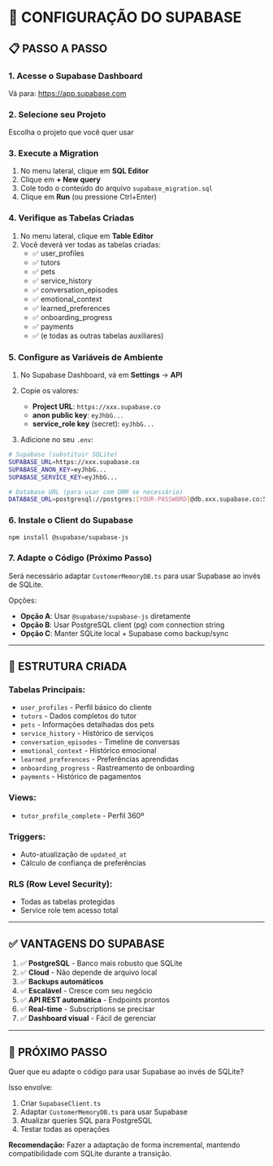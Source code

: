 # 🚀 CONFIGURAÇÃO DO SUPABASE

## 📋 PASSO A PASSO

### **1. Acesse o Supabase Dashboard**

Vá para: https://app.supabase.com

### **2. Selecione seu Projeto**

Escolha o projeto que você quer usar

### **3. Execute a Migration**

1. No menu lateral, clique em **SQL Editor**
2. Clique em **+ New query**
3. Cole todo o conteúdo do arquivo `supabase_migration.sql`
4. Clique em **Run** (ou pressione Ctrl+Enter)

### **4. Verifique as Tabelas Criadas**

1. No menu lateral, clique em **Table Editor**
2. Você deverá ver todas as tabelas criadas:
   - ✅ user_profiles
   - ✅ tutors
   - ✅ pets
   - ✅ service_history
   - ✅ conversation_episodes
   - ✅ emotional_context
   - ✅ learned_preferences
   - ✅ onboarding_progress
   - ✅ payments
   - ✅ (e todas as outras tabelas auxiliares)

### **5. Configure as Variáveis de Ambiente**

1. No Supabase Dashboard, vá em **Settings** → **API**
2. Copie os valores:
   - **Project URL**: `https://xxx.supabase.co`
   - **anon public key**: `eyJhbG...`
   - **service_role key** (secret): `eyJhbG...`

3. Adicione no seu `.env`:

```bash
# Supabase (substituir SQLite)
SUPABASE_URL=https://xxx.supabase.co
SUPABASE_ANON_KEY=eyJhbG...
SUPABASE_SERVICE_KEY=eyJhbG...

# Database URL (para usar com ORM se necessário)
DATABASE_URL=postgresql://postgres:[YOUR-PASSWORD]@db.xxx.supabase.co:5432/postgres
```

### **6. Instale o Client do Supabase**

```bash
npm install @supabase/supabase-js
```

### **7. Adapte o Código (Próximo Passo)**

Será necessário adaptar `CustomerMemoryDB.ts` para usar Supabase ao invés de SQLite.

Opções:
- **Opção A**: Usar `@supabase/supabase-js` diretamente
- **Opção B**: Usar PostgreSQL client (pg) com connection string
- **Opção C**: Manter SQLite local + Supabase como backup/sync

---

## 🎯 ESTRUTURA CRIADA

### **Tabelas Principais:**
- `user_profiles` - Perfil básico do cliente
- `tutors` - Dados completos do tutor
- `pets` - Informações detalhadas dos pets
- `service_history` - Histórico de serviços
- `conversation_episodes` - Timeline de conversas
- `emotional_context` - Histórico emocional
- `learned_preferences` - Preferências aprendidas
- `onboarding_progress` - Rastreamento de onboarding
- `payments` - Histórico de pagamentos

### **Views:**
- `tutor_profile_complete` - Perfil 360º

### **Triggers:**
- Auto-atualização de `updated_at`
- Cálculo de confiança de preferências

### **RLS (Row Level Security):**
- Todas as tabelas protegidas
- Service role tem acesso total

---

## ✅ VANTAGENS DO SUPABASE

1. ✅ **PostgreSQL** - Banco mais robusto que SQLite
2. ✅ **Cloud** - Não depende de arquivo local
3. ✅ **Backups automáticos**
4. ✅ **Escalável** - Cresce com seu negócio
5. ✅ **API REST automática** - Endpoints prontos
6. ✅ **Real-time** - Subscriptions se precisar
7. ✅ **Dashboard visual** - Fácil de gerenciar

---

## 🔄 PRÓXIMO PASSO

Quer que eu adapte o código para usar Supabase ao invés de SQLite?

Isso envolve:
1. Criar `SupabaseClient.ts`
2. Adaptar `CustomerMemoryDB.ts` para usar Supabase
3. Atualizar queries SQL para PostgreSQL
4. Testar todas as operações

**Recomendação:** Fazer a adaptação de forma incremental, mantendo compatibilidade com SQLite durante a transição.
